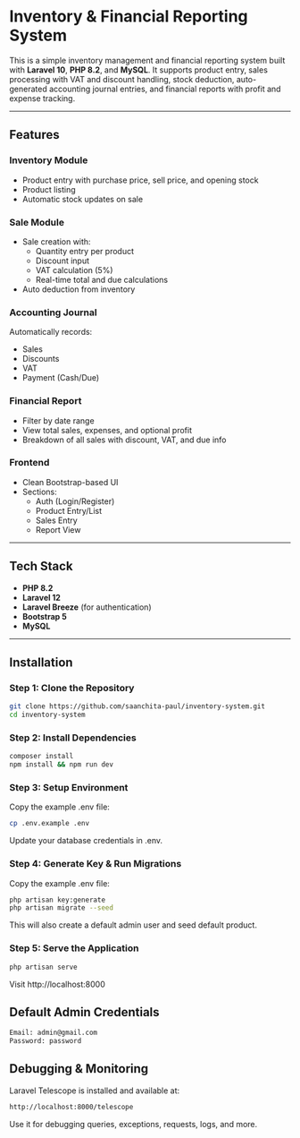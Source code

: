 # Inventory & Financial Reporting System

This is a simple inventory management and financial reporting system built with **Laravel 10**, **PHP 8.2**, and **MySQL**. It supports product entry, sales processing with VAT and discount handling, stock deduction, auto-generated accounting journal entries, and financial reports with profit and expense tracking.

---

## Features

### Inventory Module
- Product entry with purchase price, sell price, and opening stock
- Product listing
- Automatic stock updates on sale

### Sale Module
- Sale creation with:
    - Quantity entry per product
    - Discount input
    - VAT calculation (5%)
    - Real-time total and due calculations
- Auto deduction from inventory

### Accounting Journal
Automatically records:
- Sales
- Discounts
- VAT
- Payment (Cash/Due)

### Financial Report
- Filter by date range
- View total sales, expenses, and optional profit
- Breakdown of all sales with discount, VAT, and due info

### Frontend
- Clean Bootstrap-based UI
- Sections:
    - Auth (Login/Register)
    - Product Entry/List
    - Sales Entry
    - Report View

---

## Tech Stack

- **PHP 8.2**
- **Laravel 12**
- **Laravel Breeze** (for authentication)
- **Bootstrap 5**
- **MySQL**

---

## Installation

### Step 1: Clone the Repository

```bash
git clone https://github.com/saanchita-paul/inventory-system.git
cd inventory-system
```

### Step 2: Install Dependencies
```bash
composer install
npm install && npm run dev
```


### Step 3: Setup Environment
Copy the example .env file:
```bash
cp .env.example .env
```
Update your database credentials in .env.


### Step 4: Generate Key & Run Migrations
Copy the example .env file:
```bash
php artisan key:generate
php artisan migrate --seed
```
This will also create a default admin user and seed default product.

### Step 5: Serve the Application
```bash
php artisan serve

```
Visit http://localhost:8000

##  Default Admin Credentials

```bash
Email: admin@gmail.com
Password: password

```

## Debugging & Monitoring
Laravel Telescope is installed and available at:

```bash
http://localhost:8000/telescope
```
Use it for debugging queries, exceptions, requests, logs, and more.
